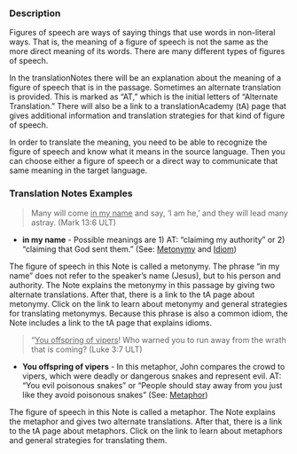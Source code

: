 
### Description

Figures of speech are ways of saying things that use words in non-literal ways. That is, the meaning of a figure of speech is not the same as the more direct meaning of its words. There are many different types of figures of speech.

In the translationNotes there will be an explanation about the meaning of a figure of speech that is in the passage. Sometimes an alternate translation is provided. This is marked as “AT,” which is the initial letters of “Alternate Translation.” There will also be a link to a translationAcademy (tA) page that gives additional information and translation strategies for that kind of figure of speech.

In order to translate the meaning, you need to be able to recognize the figure of speech and know what it means in the source language. Then you can choose either a figure of speech or a direct way to communicate that same meaning in the target language.

### Translation Notes Examples

> Many will come <u>in my name</u> and say, ‘I am he,’ and they will lead many astray. (Mark 13:6 ULT)

* **in my name** - Possible meanings are 1) AT: “claiming my authority” or 2) “claiming that God sent them.” (See: [Metonymy](../figs-metonymy/01.md) and [Idiom](../figs-idiom/01.md))

The figure of speech in this Note is called a metonymy. The phrase “in my name” does not refer to the speaker’s name (Jesus), but to his person and authority. The Note explains the metonymy in this passage by giving two alternate translations. After that, there is a link to the tA page about metonymy. Click on the link to learn about metonymy and general strategies for translating metonymys. Because this phrase is also a common idiom, the Note includes a link to the tA page that explains idioms.

> “<u>You offspring of vipers</u>! Who warned you to run away from the wrath that is coming? (Luke 3:7 ULT)

* **You offspring of vipers** - In this metaphor, John compares the crowd to vipers, which were deadly or dangerous snakes and represent evil. AT: “You evil poisonous snakes” or “People should stay away from you just like they avoid poisonous snakes” (See: [Metaphor](../figs-metaphor/01.md))

The figure of speech in this Note is called a metaphor. The Note explains the metaphor and gives two alternate translations. After that, there is a link to the tA page about metaphors. Click on the link to learn about metaphors and general strategies for translating them.